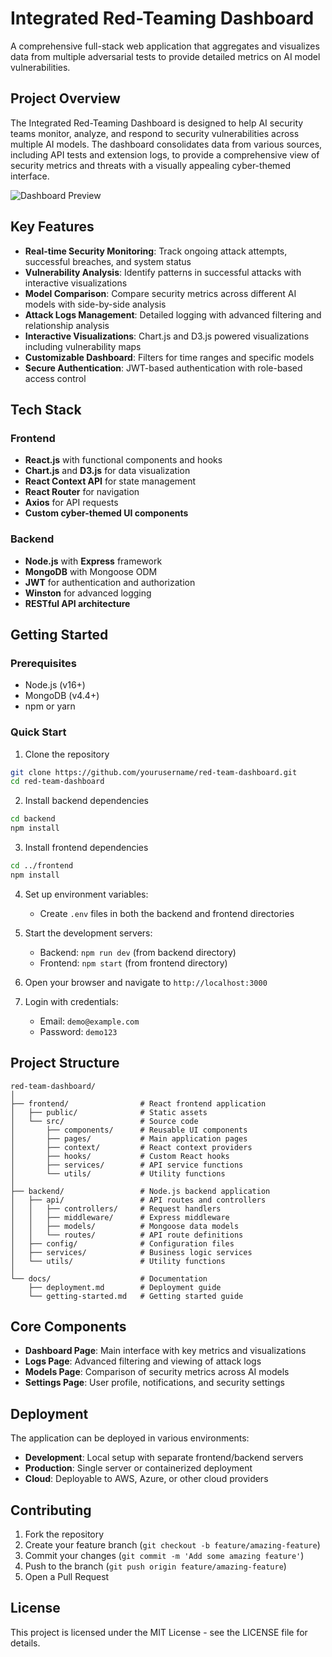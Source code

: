 # Integrated Red-Teaming Dashboard

A comprehensive full-stack web application that aggregates and visualizes data from multiple adversarial tests to provide detailed metrics on AI model vulnerabilities.

## Project Overview

The Integrated Red-Teaming Dashboard is designed to help AI security teams monitor, analyze, and respond to security vulnerabilities across multiple AI models. The dashboard consolidates data from various sources, including API tests and extension logs, to provide a comprehensive view of security metrics and threats with a visually appealing cyber-themed interface.

![Dashboard Preview](./frontend/public/assets/images/dashboard-preview.png)

## Key Features

- **Real-time Security Monitoring**: Track ongoing attack attempts, successful breaches, and system status
- **Vulnerability Analysis**: Identify patterns in successful attacks with interactive visualizations
- **Model Comparison**: Compare security metrics across different AI models with side-by-side analysis
- **Attack Logs Management**: Detailed logging with advanced filtering and relationship analysis
- **Interactive Visualizations**: Chart.js and D3.js powered visualizations including vulnerability maps
- **Customizable Dashboard**: Filters for time ranges and specific models
- **Secure Authentication**: JWT-based authentication with role-based access control

## Tech Stack

### Frontend
- **React.js** with functional components and hooks
- **Chart.js** and **D3.js** for data visualization
- **React Context API** for state management
- **React Router** for navigation
- **Axios** for API requests
- **Custom cyber-themed UI components**

### Backend
- **Node.js** with **Express** framework
- **MongoDB** with Mongoose ODM
- **JWT** for authentication and authorization
- **Winston** for advanced logging
- **RESTful API architecture**

## Getting Started

### Prerequisites
- Node.js (v16+)
- MongoDB (v4.4+)
- npm or yarn

### Quick Start

1. Clone the repository
```bash
git clone https://github.com/yourusername/red-team-dashboard.git
cd red-team-dashboard
```

2. Install backend dependencies
```bash
cd backend
npm install
```

3. Install frontend dependencies
```bash
cd ../frontend
npm install
```

4. Set up environment variables:
   - Create `.env` files in both the backend and frontend directories

5. Start the development servers:
   - Backend: `npm run dev` (from backend directory)
   - Frontend: `npm start` (from frontend directory)

6. Open your browser and navigate to `http://localhost:3000`

7. Login with credentials:
   - Email: `demo@example.com`
   - Password: `demo123`


## Project Structure

```
red-team-dashboard/
│
├── frontend/                # React frontend application
│   ├── public/              # Static assets
│   └── src/                 # Source code
│       ├── components/      # Reusable UI components
│       ├── pages/           # Main application pages
│       ├── context/         # React context providers
│       ├── hooks/           # Custom React hooks
│       ├── services/        # API service functions
│       └── utils/           # Utility functions
│
├── backend/                 # Node.js backend application
│   ├── api/                 # API routes and controllers
│   │   ├── controllers/     # Request handlers
│   │   ├── middleware/      # Express middleware
│   │   ├── models/          # Mongoose data models
│   │   └── routes/          # API route definitions
│   ├── config/              # Configuration files
│   ├── services/            # Business logic services
│   └── utils/               # Utility functions
│
└── docs/                    # Documentation
    ├── deployment.md        # Deployment guide
    └── getting-started.md   # Getting started guide
```

## Core Components

- **Dashboard Page**: Main interface with key metrics and visualizations
- **Logs Page**: Advanced filtering and viewing of attack logs
- **Models Page**: Comparison of security metrics across AI models
- **Settings Page**: User profile, notifications, and security settings

## Deployment

The application can be deployed in various environments:

- **Development**: Local setup with separate frontend/backend servers
- **Production**: Single server or containerized deployment
- **Cloud**: Deployable to AWS, Azure, or other cloud providers


## Contributing

1. Fork the repository
2. Create your feature branch (`git checkout -b feature/amazing-feature`)
3. Commit your changes (`git commit -m 'Add some amazing feature'`)
4. Push to the branch (`git push origin feature/amazing-feature`)
5. Open a Pull Request

## License

This project is licensed under the MIT License - see the LICENSE file for details.
